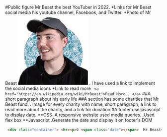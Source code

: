 #Public figure Mr Beast the best YouTuber in 2022.
*Links for Mr Beast social media his youtube channel, Facebook, and Twitter.
*Photo of Mr Beast
![alt text](./img/header.jpeg)
. I have used a link to implement the social media icons
*Link to read more ` 
               <a  href="https://en.wikipedia.org/wiki/MrBeast">Read More...</a>
`
##A short paragraph about his early life
##A section has some charities that Mr Beast fund:
. Image for every charity with name, short paragraph, a link to read more about the charity, and a link for donation
#A footer use javascript to display date.
**CSS
.A responsive website used media queries. 
.Used flex box
**Javascript
.Generate the date and display it on footer's DOM 
```html
 <div class="container"> <hr><p>© <span class="date"></span>  Mr Beast</p></div>